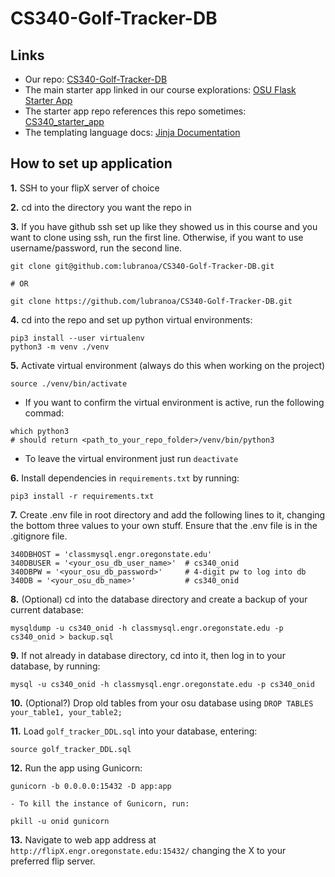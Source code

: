 # CS340-Golf-Tracker-DB

## Links
- Our repo: [CS340-Golf-Tracker-DB](https://github.com/lubranoa/CS340-Golf-Tracker-DB)
- The main starter app linked in our course explorations: [OSU Flask Starter App](https://github.com/osu-cs340-ecampus/flask-starter-app)
- The starter app repo references this repo sometimes: [CS340_starter_app](https://github.com/mlapresta/cs340_starter_app)
- The templating language docs: [Jinja Documentation](https://jinja.palletsprojects.com/en/2.11.x/templates/)

## How to set up application
**1.** SSH to your flipX server of choice

**2.** cd into the directory you want the repo in

**3.** If you have github ssh set up like they showed us in this course and you want to clone using ssh, run the first line. Otherwise, if you want to use username/password, run the second line.

```
git clone git@github.com:lubranoa/CS340-Golf-Tracker-DB.git

# OR

git clone https://github.com/lubranoa/CS340-Golf-Tracker-DB.git
```

**4.** cd into the repo and set up python virtual environments:
```
pip3 install --user virtualenv
python3 -m venv ./venv
```

**5.** Activate virtual environment (always do this when working on the project)
```
source ./venv/bin/activate
```
   - If you want to confirm the virtual environment is active, run the following commad:
```
which python3
# should return <path_to_your_repo_folder>/venv/bin/python3
```
   - To leave the virtual environment just run ```deactivate```

**6.** Install dependencies in ```requirements.txt``` by running:
```
pip3 install -r requirements.txt
```

**7.** Create .env file in root directory and add the following lines to it, changing the bottom three values to your own stuff. Ensure that the .env file is in the .gitignore file.
```
340DBHOST = 'classmysql.engr.oregonstate.edu'
340DBUSER = '<your_osu_db_user_name>'  # cs340_onid
340DBPW = '<your_osu_db_password>'     # 4-digit pw to log into db
340DB = '<your_osu_db_name>'           # cs340_onid
```

**8.** (Optional) cd into the database directory and create a backup of your current database:
```
mysqldump -u cs340_onid -h classmysql.engr.oregonstate.edu -p cs340_onid > backup.sql
```

**9.** If not already in database directory, cd into it, then log in to your database, by running:
```
mysql -u cs340_onid -h classmysql.engr.oregonstate.edu -p cs340_onid
```

**10.** (Optional?) Drop old tables from your osu database using ```DROP TABLES your_table1, your_table2;```

**11.** Load ```golf_tracker_DDL.sql``` into your database, entering:
```
source golf_tracker_DDL.sql
```

**12.** Run the app using Gunicorn:
```
gunicorn -b 0.0.0.0:15432 -D app:app
```
        
    - To kill the instance of Gunicorn, run:
```
pkill -u onid gunicorn
```

**13.** Navigate to web app address at ```http://flipX.engr.oregonstate.edu:15432/``` changing the X to your preferred flip server.